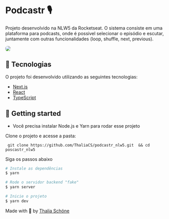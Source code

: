 # Podcastr 🎙
Projeto desenvolvido na NLW5 da Rocketseat. O sistema consiste em uma plataforma para podcasts, onde é possivel selecionar o episódio e escutar, juntamente com outras funcionalidades (loop, shuffle, next, previous).

<img style="border-radius: 6px" src="https://i.imgur.com/i0Gjex0.png"/>


## 🧪 Tecnologias
O projeto foi desenvolvido utilizando as seguintes tecnologias: 


- [Next.js](https://nextjs.org/)
- [React](https://reactjs.org)
- [TypeScript](https://www.typescriptlang.org/)

## 🚀 Getting started

- Você precisa instalar Node.js e Yarn para rodar esse projeto

Clone o projeto e acesse a pasta: 

``` git clone https://github.com/ThaliaCS/podcastr_nlw5.git  && cd poscastr_nlw5```

Siga os passos abaixo
```bash
# Instale as dependências
$ yarn

# Rode o servidor backend "fake"
$ yarn server

# Inicie o projeto
$ yarn dev
```
Made with  🖤  by <a href="https://www.linkedin.com/in/thalia-schone/">Thalia Schöne</a>